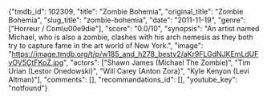 {"tmdb_id": 102309, "title": "Zombie Bohemia", "original_title": "Zombie Bohemia", "slug_title": "zombie-bohemia", "date": "2011-11-19", "genre": ["Horreur / Com\u00e9die"], "score": "0.0/10", "synopsis": "An artist named Michael, who is also a zombie, clashes with his arch nemesis as they both try to capture fame in the art world of New York.", "image": "https://image.tmdb.org/t/p/w185_and_h278_bestv2/aKr9FLGdNJKEmLdUFvOV5CtFKoZ.jpg", "actors": ["Shawn James (Michael The Zombie)", "Tim Urian (Lestor Onedowski)", "Will Carey (Anton Zora)", "Kyle Kenyon (Levi Altman)"], "comments": [], "recommandations_id": [], "youtube_key": "notfound"}